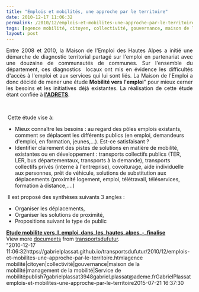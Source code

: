 ```yaml
---
title: "Emplois et mobilités, une approche par le territoire"
date: 2010-12-17 11:06:32
permalink: /2010/12/emplois-et-mobilites-une-approche-par-le-territoire.html
tags: [agence mobilité, citoyen, collectivité, gouvernance, maison de la mobilité, management de la mobilité, Service de mobilité]
layout: post
---
```


<p style="text-align: justify">Entre 2008 et 2010, la Maison de l'Emploi des Hautes Alpes a initié une démarche de diagnostic territorial partagé sur l'emploi en partenariat avec une douzaine de communautés de communes. Sur l'ensemble du département, ces diagnostics  locaux ont mis en évidence les difficultés d'accès à l'emploi et aux services qui lui sont liés. La Maison de l'Emploi a donc décidé de mener une étude <strong>Mobilité vers l'emploi</strong>" pour mieux cerner les besoins et les initiatives déjà existantes. La réalisation de cette étude étant confiée à <strong><a href=""http://www.adrets-asso.fr/?Etude-Mobilite-vers-l-emploi-Juin"" target=""_blank"">l'ADRETS</a></strong>.</p> <p style=""text-align: justify""><a href="https://gabrielplassat.github.io/transportsdufutur/wp-content/uploads/sites/6/old/6a0120a66d2ad4970b0148c6d2cc0c970c-800wi.jpg"" rel=""lightbox""><img alt=""Emploi"" class=""asset  asset-image at-xid-6a0120a66d2ad4970b0148c6d2cc0c970c"" src=""/wp-content/uploads/sites/6/old/6a0120a66d2ad4970b0148c6d2cc0c970c-500wi.jpg"" style=""margin-left: automargin-right: auto"" title=""Emploi"" /></a> </p>  <!--more-->   <br /> Cette étude vise à: <ul style=""text-align: justify""> <li>Mieux connaître les besoins : au regard des pôles emplois existants, comment se déplacent les différents publics (en emploi, demandeurs d'emploi, en formation, jeunes,...). Est-ce satisfaisant ?</li> <li>Identifier clairement des pistes de solutions en matière de mobilité, existantes ou en développement : transports collectifs publics (TER, LER, bus départementaux, transports à la demande), transports collectifs privés (interne à l'entreprise), covoiturage, aide individuelle aux personnes, prêt de véhicule, solutions de substitution aux déplacements (proximité logement, emploi, télétravail, téléservices, formation à distance,....)</li> </ul> <p style=""text-align: justify""> Il est proposé des synthèses suivants 3 angles :</p> <ul> <li>Organiser les déplacements,</li> <li>Organiser les solutions de proximité,</li> <li>Propositions suivant le type de public</li> </ul> <div id=""__ss_6206398"" style=""width: 477px""><strong style=""margin: 12px 0 4px""><a href=""http://www.slideshare.net/transportsdufutur/etude-mobilite-verslemploidansleshautesalpesfinalise"" title=""Etude mobilite vers_l_emploi_dans_les_hautes_alpes_-_finalise"">Etude mobilite vers_l_emploi_dans_les_hautes_alpes_-_finalise</a></strong>         <div style=""padding: 5px 0 12px"">View more <a href=""http://www.slideshare.net/"">documents</a> from <a href=""http://www.slideshare.net/transportsdufutur"">transportsdufutur</a>.</div> </div>"2010-12-17 11:06:32https://gabrielplassat.github.io/transportsdufutur/2010/12/emplois-et-mobilites-une-approche-par-le-territoire.htmlagence mobilité|citoyen|collectivité|gouvernance|maison de la mobilité|management de la mobilité|Service de mobilitépublish7gabrielplassat3948gabriel.plassat@ademe.frGabrielPlassatemplois-et-mobilites-une-approche-par-le-territoire2015-07-21 16:37:30
